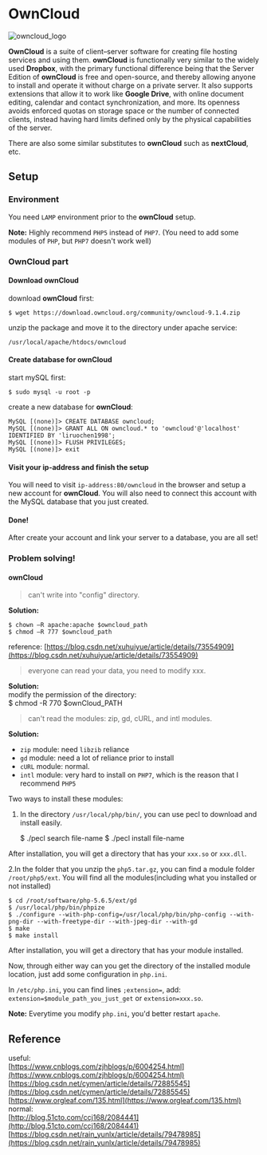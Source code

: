# OwnCloud

![owncloud_logo]()

**OwnCloud** is a suite of client–server software for creating file hosting services and using them. **ownCloud** is functionally very similar to the widely used **Dropbox**, with the primary functional difference being that the Server Edition of **ownCloud** is free and open-source, and thereby allowing anyone to install and operate it without charge on a private server. It also supports extensions that allow it to work like **Google Drive**, with online document editing, calendar and contact synchronization, and more. Its openness avoids enforced quotas on storage space or the number of connected clients, instead having hard limits defined only by the physical capabilities of the server.

There are also some similar substitutes to **ownCloud** such as **nextCloud**, etc.

## Setup

### Environment
You need `LAMP` environment prior to the **ownCloud** setup.

**Note:** Highly recommend `PHP5` instead of `PHP7`. (You need to add some modules of `PHP`, but `PHP7` doesn't work well)

### OwnCloud part
#### Download ownCloud
download **ownCloud** first:

	$ wget https://download.owncloud.org/community/owncloud-9.1.4.zip
	
unzip the package and move it to the directory under apache service:
	
	/usr/local/apache/htdocs/owncloud
	
#### Create database for ownCloud
start mySQL first:

	$ sudo mysql -u root -p
create a new database for **ownCloud**:

```	
MySQL [(none)]> CREATE DATABASE owncloud;
MySQL [(none)]> GRANT ALL ON owncloud.* to 'owncloud'@'localhost' IDENTIFIED BY 'liruochen1998';
MySQL [(none)]> FLUSH PRIVILEGES;
MySQL [(none)]> exit
```

#### Visit your ip-address and finish the setup
You will need to visit `ip-address:80/owncloud` in the browser and setup a new account for **ownCloud**. 
You will also need to connect this account with the MySQL database that you just created.

#### Done!
After create your account and link your server to a database, you are all set!

### Problem solving!
#### ownCloud
>can't write into "config" directory.  

**Solution:**  

```
$ chown –R apache:apache $owncloud_path  
$ chmod –R 777 $owncloud_path 
```
reference: [https://blog.csdn.net/xuhuiyue/article/details/73554909](https://blog.csdn.net/xuhuiyue/article/details/73554909)

>everyone can read your data, you need to modify xxx.

**Solution:**  
modify the permission of the directory:  
	$ chmod -R 770 $ownCloud_PATH

>can't read the modules: zip, gd, cURL, and intl modules.

**Solution:**  

* `zip` module: need `libzib` reliance
* `gd` module: need a lot of reliance prior to install
* `cURL` module: normal.
* `intl` module: very hard to install on `PHP7`, which is the reason that I recommend `PHP5`

Two ways to install these modules:  
1. In the directory `/usr/local/php/bin/`, you can use pecl to download and install easily.

	$ ./pecl search file-name
	$ ./pecl install file-name
	
After installation, you will get a directory that has your `xxx.so` or `xxx.dll`.


2.In the folder that you unzip the `php5.tar.gz`, you can find a module folder `/root/php5/ext`. You will find all the modules(including what you installed or not installed)

```
$ cd /root/software/php-5.6.5/ext/gd
$ /usr/local/php/bin/phpize
$ ./configure --with-php-config=/usr/local/php/bin/php-config --with-png-dir --with-freetype-dir --with-jpeg-dir --with-gd
$ make
$ make install
```
After installation, you will get a directory that has your module installed.

Now, through either way can you get the directory of the installed module location, just add some configuration in `php.ini`.

In `/etc/php.ini`, you can find lines `;extension=`, add:  
`extension=$module_path_you_just_get` or `extension=xxx.so`.

**Note:** Everytime you modify `php.ini`, you'd better restart `apache`.

## Reference
useful:  
[https://www.cnblogs.com/zjhblogs/p/6004254.html](https://www.cnblogs.com/zjhblogs/p/6004254.html)  
[https://blog.csdn.net/cymen/article/details/72885545](https://blog.csdn.net/cymen/article/details/72885545)  
[https://www.orgleaf.com/135.html](https://www.orgleaf.com/135.html)  
normal:  
[http://blog.51cto.com/ccj168/2084441](http://blog.51cto.com/ccj168/2084441)  
[https://blog.csdn.net/rain_yunlx/article/details/79478985](https://blog.csdn.net/rain_yunlx/article/details/79478985)  
